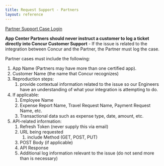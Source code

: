 ```yaml
---
title: Request Support - Partners
layout: reference
---
```


<a class="btn dark-blue" href="https://sapconcur.my.salesforce.com/secur/login_portal.jsp?orgId=00D600000007Dq3&portalId=06060000000PrEi" target="_blank">
  <i class="fa fa-sign-in" aria-hidden="true"></i> Partner Support Case Login
</a>

**App Center Partners should never instruct a customer to log a ticket directly into Concur Customer Support** - If the issue is related to the integration between Concur and the Partner, the Partner must log the case.

Partner cases must include the following:

1. App Name (Partners may have more than one certified app).
2. Customer Name (the name that Concur recognizes)
3. Reproduction steps:
    1. provide contextual information related to the issue so our Engineers have an understanding of what your integration is attempting to do.
4. If applicable:
    1. Employee Name
    2. Expense Report Name, Travel Request Name, Payment Request Name, etc.
    3. Transactional data such as expense type, date, amount, etc.
5. API-related information:
    1. Refresh Token (never supply this via email)
    2. URL being requested
        1. include Method (GET, POST, PUT)
    3.  POST Body (if applicable)
    4. API Response
    5. Additional log information relevant to the issue (do not send more than is necessary)

